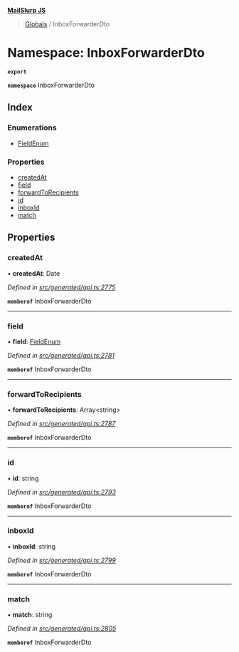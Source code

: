 **[MailSlurp JS](../README.md)**

> [Globals](../README.md) / InboxForwarderDto

# Namespace: InboxForwarderDto

**`export`** 

**`namespace`** InboxForwarderDto

## Index

### Enumerations

* [FieldEnum](../enums/inboxforwarderdto.fieldenum.md)

### Properties

* [createdAt](inboxforwarderdto.md#createdat)
* [field](inboxforwarderdto.md#field)
* [forwardToRecipients](inboxforwarderdto.md#forwardtorecipients)
* [id](inboxforwarderdto.md#id)
* [inboxId](inboxforwarderdto.md#inboxid)
* [match](inboxforwarderdto.md#match)

## Properties

### createdAt

•  **createdAt**: Date

*Defined in [src/generated/api.ts:2775](https://github.com/mailslurp/mailslurp-client/blob/98c6efc/src/generated/api.ts#L2775)*

**`memberof`** InboxForwarderDto

___

### field

•  **field**: [FieldEnum](../enums/inboxforwarderdto.fieldenum.md)

*Defined in [src/generated/api.ts:2781](https://github.com/mailslurp/mailslurp-client/blob/98c6efc/src/generated/api.ts#L2781)*

**`memberof`** InboxForwarderDto

___

### forwardToRecipients

•  **forwardToRecipients**: Array\<string>

*Defined in [src/generated/api.ts:2787](https://github.com/mailslurp/mailslurp-client/blob/98c6efc/src/generated/api.ts#L2787)*

**`memberof`** InboxForwarderDto

___

### id

•  **id**: string

*Defined in [src/generated/api.ts:2793](https://github.com/mailslurp/mailslurp-client/blob/98c6efc/src/generated/api.ts#L2793)*

**`memberof`** InboxForwarderDto

___

### inboxId

•  **inboxId**: string

*Defined in [src/generated/api.ts:2799](https://github.com/mailslurp/mailslurp-client/blob/98c6efc/src/generated/api.ts#L2799)*

**`memberof`** InboxForwarderDto

___

### match

•  **match**: string

*Defined in [src/generated/api.ts:2805](https://github.com/mailslurp/mailslurp-client/blob/98c6efc/src/generated/api.ts#L2805)*

**`memberof`** InboxForwarderDto
